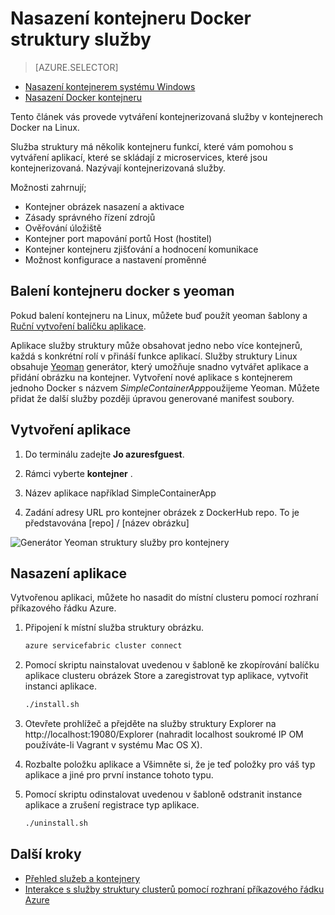 <properties
   pageTitle="Služby struktury a nasazení kontejnery v Linux | Microsoft Azure"
   description="Služba struktury a používání Docker kontejnery nasadit microservice aplikace. Tento článek popisuje funkce, které služby struktury poskytuje kontejnerů a nasazení obrázek kontejneru Docker do clusteru"
   services="service-fabric"
   documentationCenter=".net"
   authors="msfussell"
   manager="timlt"
   editor=""/>

<tags
   ms.service="service-fabric"
   ms.devlang="dotnet"
   ms.topic="article"
   ms.tgt_pltfrm="NA"
   ms.workload="NA"
   ms.date="10/24/2016"
   ms.author="msfussell"/>

# <a name="deploy-a-docker-container-to-service-fabric"></a>Nasazení kontejneru Docker struktury služby

> [AZURE.SELECTOR]
- [Nasazení kontejnerem systému Windows](service-fabric-deploy-container.md)
- [Nasazení Docker kontejneru](service-fabric-deploy-container-linux.md)

Tento článek vás provede vytváření kontejnerizovaná služby v kontejnerech Docker na Linux.

Služba struktury má několik kontejneru funkcí, které vám pomohou s vytváření aplikací, které se skládají z microservices, které jsou kontejnerizovaná. Nazývají kontejnerizovaná služby.

Možnosti zahrnují;

- Kontejner obrázek nasazení a aktivace
- Zásady správného řízení zdrojů
- Ověřování úložiště
- Kontejner port mapování portů Host (hostitel)
- Kontejner kontejneru zjišťování a hodnocení komunikace
- Možnost konfigurace a nastavení proměnné


## <a name="packaging-a-docker-container-with-yeoman"></a>Balení kontejneru docker s yeoman
Pokud balení kontejneru na Linux, můžete buď použít yeoman šablony a [Ruční vytvoření balíčku aplikace](service-fabric-deploy-container.md#manually-packaging-and-deploying-a-container).

Aplikace služby struktury může obsahovat jedno nebo více kontejnerů, každá s konkrétní rolí v přináší funkce aplikací. Služby struktury Linux obsahuje [Yeoman](http://yeoman.io/) generátor, který umožňuje snadno vytvářet aplikace a přidání obrázku na kontejner. Vytvoření nové aplikace s kontejnerem jednoho Docker s názvem *SimpleContainerApp*použijeme Yeoman. Můžete přidat že další služby později úpravou generované manifest soubory.

## <a name="create-the-application"></a>Vytvoření aplikace

1. Do terminálu zadejte **Jo azuresfguest**.

2. Rámci vyberte **kontejner** .

3. Název aplikace například SimpleContainerApp

4. Zadání adresy URL pro kontejner obrázek z DockerHub repo. To je představována [repo] / [název obrázku]

![Generátor Yeoman struktury služby pro kontejnery][sf-yeoman]

## <a name="deploy-the-application"></a>Nasazení aplikace

Vytvořenou aplikaci, můžete ho nasadit do místní clusteru pomocí rozhraní příkazového řádku Azure.

1. Připojení k místní služba struktury obrázku.

    ```bash
    azure servicefabric cluster connect
    ```

2. Pomocí skriptu nainstalovat uvedenou v šabloně ke zkopírování balíčku aplikace clusteru obrázek Store a zaregistrovat typ aplikace, vytvořit instanci aplikace.

    ```bash
    ./install.sh
    ```

3. Otevřete prohlížeč a přejděte na služby struktury Explorer na http://localhost:19080/Explorer (nahradit localhost soukromé IP OM používáte-li Vagrant v systému Mac OS X).

4. Rozbalte položku aplikace a Všimněte si, že je teď položky pro váš typ aplikace a jiné pro první instance tohoto typu.

5. Pomocí skriptu odinstalovat uvedenou v šabloně odstranit instance aplikace a zrušení registrace typ aplikace.

    ```bash
    ./uninstall.sh
    ```

## <a name="next-steps"></a>Další kroky

- [Přehled služeb a kontejnery](service-fabric-containers-overview.md)
- [Interakce s služby struktury clusterů pomocí rozhraní příkazového řádku Azure](service-fabric-azure-cli.md)

<!-- Images -->
[sf-yeoman]: ./media/service-fabric-deploy-container-linux/sf-container-yeoman.png

